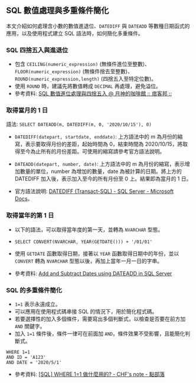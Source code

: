 ## SQL 數值處理與多重條件簡化

本文介紹如何處理含小數的數值進退位、`DATEDIFF` 與 `DATEADD` 等數種日期函式的應用，以及使用程式建立 SQL 語法時，如何簡化多重條件。

### SQL 四捨五入與進退位

- 包含 `CEILING(numeric_expression)` (無條件進位至整數)、`FLOOR(numeric_expression)` (無條件捨去至整數)、 `ROUND(numeric_expression,length)` (四捨五入至特定位數)。
- 使用 `ROUND` 時，建議先將數值轉成 `DECIMAL` 再處理，避免溢位。
- 參考資料: [SQL 數值進位處理與四捨五入 @ 月神的咖啡館 :: 痞客邦 ::](https://byron0920.pixnet.net/blog/post/56498636)

### 取得當月的 1 日

語法: `SELECT DATEADD(m, DATEDIFF(m, 0, '2020/10/15'), 0)`

- `DATEDIFF(datepart, startdate, enddate)`: 上方語法中的 m 為月份的縮寫，表示要取得月份的差距，起始時間為 0，結束時間為 2020/10/15，將取得至今為止所有的月份差距。可使用的縮寫請參考官方語法說明。

- `DATEADD(datepart, number, date)`: 上方語法中的 m 為月份的縮寫，表示增加數量的單位，number 為增加的數量，date 為被計算的日期。將上方的 DATEDIFF 加入後，表示加入至今的所有月份至 0 上。結果即為當月的 1 日。

- 官方語法說明: [DATEDIFF (Transact-SQL) - SQL Server - Microsoft Docs](https://docs.microsoft.com/zh-tw/sql/t-sql/functions/datediff-transact-sql)。

### 取得當年的第 1 日

- 以下的語法，可以取得當年度的第一天，並轉為 `NVARCHAR` 型態。

- `SELECT CONVERT(NVARCHAR, YEAR(GETDATE())) + '/01/01' `

- 使用 `GETDATE` 函數取得日期，接著以 `YEAR` 函數取得日期中的年份，並以 `CONVERT` 轉為 `NVARCHAR` 型態以後，再加上當年一月一日的字串。

- 參考資料: [Add and Subtract Dates using DATEADD in SQL Server](https://www.mssqltips.com/sqlservertip/2509/add-and-subtract-dates-using-dateadd-in-sql-server/)

### SQL 的多重條件簡化

- `1=1` 表示永遠成立。
- 可以應用在使用程式碼串接 SQL 的情況下，用於簡化程式碼。
- 若要選擇性的加入多個條件，需要寫出多個判斷式，以檢查是否要在前方加 `AND` 關鍵字。
- 加入 `1=1` 條件後，條件一律可在前面加 `AND`，條件效果不受影響，且能簡化判斷式。

```
WHERE 1=1
AND ID = 'A123'
AND DATE = '2020/5/1'
```

- 參考資料: [[SQL] WHERE 1=1 做什麼用的? - CHF's note - 點部落](https://dotblogs.com.tw/invercent914/2013/09/16/118728)
